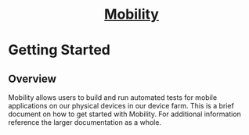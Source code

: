 <h1 style="text-align: center; text-decoration:underline; font-weight: bold;">Mobility</h1>

# Getting Started

## Overview<!-- {docsify-ignore} --> 
Mobility allows users to build and run automated tests for mobile applications on our physical devices in our device farm. This is a brief document on how to get started with Mobility. For additional information reference the larger documentation as a whole.